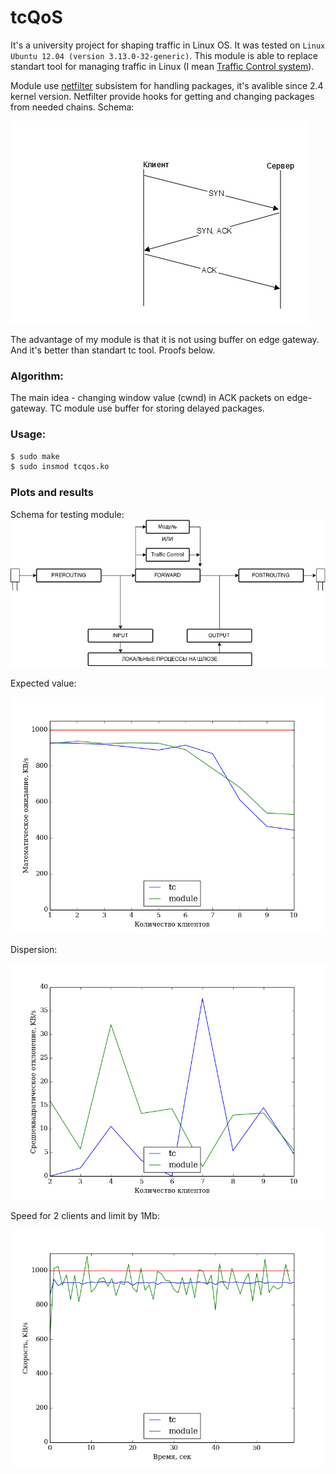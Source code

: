 tcQoS
======

It's a university project for shaping traffic in Linux OS. It was tested on ```Linux Ubuntu 12.04 (version 3.13.0-32-generic)```.
This module is able to replace standart tool for managing traffic in Linux (I mean [Traffic Control system](http://tldp.org/HOWTO/Traffic-Control-HOWTO/index.html)). 

Module use [netfilter](http://netfilter.org/) subsistem for handling packages, it's avalible since 2.4 kernel version. Netfilter provide hooks for getting and changing packages from needed chains. Schema:

![packets](/pics/2.jpg)

The advantage of my module is that it is not using buffer on edge gateway. And it's better than standart tc tool. Proofs below.


### Algorithm:

The main idea - changing window value (cwnd) in ACK packets on edge-gateway. TC module use buffer for storing delayed packages.


### Usage:

```bash
$ sudo make
$ sudo insmod tcqos.ko
```

### Plots and results

Schema for testing module:
![schema](/pics/1.png)


Expected value:

![expected value](/plots/mo.png)

Dispersion:

![dispersion](/plots/dis.png)

Speed for 2 clients and limit by 1Mb:

![2 clients](/plots/tc_module_2.png)
